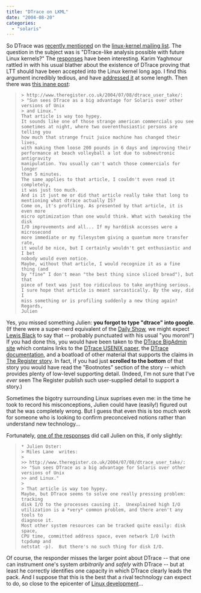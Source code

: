 ```yaml
---
title: "DTrace on LKML"
date: "2004-08-20"
categories: 
  - "solaris"
---
```


So DTrace was [recently mentioned](http://groups.google.com/groups?hl=en&lr=&ie=UTF-8&selm=2v3Ad-5tc-29%40gated-at.bofh.it) on the [linux-kernel mailing list](http://lkml.org/). The question in the subject was is "DTrace-like analysis possible with future Linux kernels?" The [responses](http://groups.google.com/groups?hl=en&lr=&ie=UTF-8&threadm=2v3Ad-5tc-29%40gated-at.bofh.it&rnum=1&prev=/groups%3Fhl%3Den%26lr%3D%26ie%3DUTF-8%26selm%3D2v3Ad-5tc-29%2540gated-at.bofh.it) have been interesting. Karim Yaghmour rattled in with his usual blather about the existence of DTrace proving that LTT should have been accepted into the Linux kernel long ago. I find this argument incredibly tedious, and have [addressed it](http://blogs.sun.com/roller/page/bmc/20040718#dtrace_vs_dprobes_ltt) at some length. Then there was [this inane post](http://groups.google.com/groups?hl=en&lr=&ie=UTF-8&selm=2v4w9-6aQ-5%40gated-at.bofh.it):

> ```
> > http://www.theregister.co.uk/2004/07/08/dtrace_user_take/:
> > "Sun sees DTrace as a big advantage for Solaris over other versions of Unix
> > and Linux."
> That article is way too hypey.
> It sounds like one of those strange american commercials you see
> sometimes at night, where two overenthusiastic persons are telling you
> how much that strange fruit juice machine has changed their lives,
> with making them loose 200 pounds in 6 days and improving their
> performance at beach volleyball a lot due to subneutronic antigravity
> manipulation. You usually can't watch those commercials for longer
> than 5 minutes.
> The same applies to that article, I couldn't even read it completely,
> it was just too much.
> And is it just me or did that article really take that long to
> mentioning what dtrace actually IS?
> Come on, it's profiling. As presented by that article, it is even more
> micro optimization than one would think. What with tweaking the disk
> I/O improvements and all... If my harddisk accesses were a microsecond
> more immediate or my filesystem giving a quantum more transfer rate,
> it would be nice, but I certainly wouldn't get enthusiastic and I bet
> nobody would even notice.
> Maybe, without that article, I would recognize it as a fine thing (and
> by "fine" I don't mean "the best thing since sliced bread"), but that
> piece of text was just too ridiculous to take anything serious.
> I sure hope that article is meant sarcastically. By the way, did I
> miss something or is profiling suddenly a new thing again?
> Regards,
> Julien
> 
> ```

Yes, you missed something Julien: **you forgot to type "dtrace" into google**. (If there were a super-nerd equivalent of the [Daily Show](http://www.comedycentral.com/tv_shows/thedailyshowwithjonstewart/), we might expect [Lewis Black](http://www.lewisblack.net/) to say that -- probably punctuated with his usual "you moron!") If you had done this, you would have been taken to the [DTrace BigAdmin site](http://www.sun.com/bigadmin/content/dtrace) which contains links to the [DTrace USENIX paper](http://www.sun.com/bigadmin/content/dtrace/dtrace_usenix.pdf), the [DTrace documentation](http://www.sun.com/bigadmin/content/dtrace/d10_latest.pdf), and a boatload of other material that supports the claims in [The Register story](http://www.theregister.co.uk/2004/07/08/dtrace_user_take/). In fact, if you had just **scrolled to the bottom** of that story you would have read the "Bootnotes" section of the story -- which provides plenty of low-level supporting detail. (Indeed, I'm not sure that I've _ever_ seen The Register publish such user-supplied detail to support a story.)

Sometimes the bigotry surrounding Linux suprises even me: in the time he took to record his misconceptions, Julien could have (easily!) figured out that he was completely wrong. But I guess that even this is too much work for someone who is looking to confirm preconceived notions rather than understand new technology...

Fortunately, [one of the responses](http://groups.google.com/groups?hl=en&lr=&ie=UTF-8&selm=2v5se-6PN-9%40gated-at.bofh.it) did call Julien on this, if only slightly:

> ```
> * Julien Oster:
> > Miles Lane  writes:
> >
> >> http://www.theregister.co.uk/2004/07/08/dtrace_user_take/:
> >> "Sun sees DTrace as a big advantage for Solaris over other versions of Unix
> >> and Linux."
> >
> > That article is way too hypey.
> Maybe, but DTrace seems to solve one really pressing problem: tracking
> disk I/O to the processes causing it.  Unexplained high I/O
> utilization is a *very* common problem, and there aren't any tools to
> diagnose it.
> Most other system resources can be tracked quite easily: disk space,
> CPU time, committed address space, even network I/O (with tcpdump and
> netstat -p).  But there's no such thing for disk I/O.
> 
> ```

Of course, the responder misses the larger point about DTrace -- that one can instrument one's system _arbitrarily_ and _safely_ with DTrace -- but at least he correctly identifies one capacity in which DTrace clearly leads the pack. And I suppose that this is the best that a rival technology can expect to do, so close to the epicenter of [Linux development](http://familyfun.go.com/arts-and-crafts/season/feature/famf107project/famf107project24.html)...
